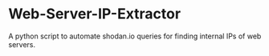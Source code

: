 # Web-Server-IP-Extractor
A python script to automate shodan.io queries for finding internal IPs of web servers.
